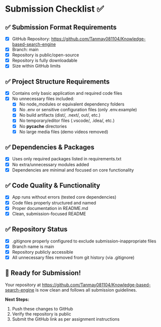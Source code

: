 # Submission Checklist ✅

## ✅ Submission Format Requirements
- [x] GitHub Repository: https://github.com/Tanmay081104/Knowledge-based-search-engine
- [x] Branch: main
- [x] Repository is public/open-source
- [x] Repository is fully downloadable
- [x] Size within GitHub limits

## ✅ Project Structure Requirements
- [x] Contains only basic application and required code files
- [x] No unnecessary files included:
  - [x] No node_modules or equivalent dependency folders
  - [x] No .env or sensitive configuration files (only .env.example)
  - [x] No build artifacts (dist/, .next/, out/, etc.)
  - [x] No temporary/editor files (.vscode/, .idea/, etc.)
  - [x] No __pycache__ directories
  - [x] No large media files (demo videos removed)

## ✅ Dependencies & Packages
- [x] Uses only required packages listed in requirements.txt
- [x] No extra/unnecessary modules added
- [x] Dependencies are minimal and focused on core functionality

## ✅ Code Quality & Functionality
- [x] App runs without errors (tested core dependencies)
- [x] Code files properly structured and named
- [x] Proper documentation in README.md
- [x] Clean, submission-focused README

## ✅ Repository Status
- [x] .gitignore properly configured to exclude submission-inappropriate files
- [x] Branch name is main
- [x] Repository publicly accessible
- [x] All unnecessary files removed from git history (via .gitignore)

## 🚀 Ready for Submission!
Your repository at https://github.com/Tanmay081104/Knowledge-based-search-engine is now clean and follows all submission guidelines.

**Next Steps:**
1. Push these changes to GitHub
2. Verify the repository is public
3. Submit the GitHub link as per assignment instructions